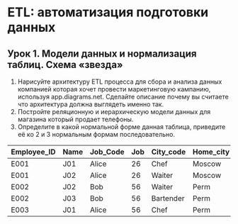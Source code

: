 # ETL: автоматизация подготовки данных 

## Урок 1. Модели данных и нормализация таблиц. Схема «звезда»

1. Нарисуйте архитектуру ETL процесса для сбора и анализа данных компанией которая хочет провести маркетинговую кампанию, используя app.diagrams.net. Сделайте описание почему вы считаете что архитектура должна выглядеть именно так.
2. Постройте реляционную и иерархическую модели данных для магазина который продает телефоны.
3. Определите в какой нормальной форме данная таблица, приведите её ко 2 и 3 нормальным формам последовательно.

| Employee_ID| Name| Job_Code| Job| City_code| Home_city|
|------------|-----|---------|----|----------|----------|
| E001| J01|Alice| 26|       Chef| Moscow|
| E001| J02|Alice| 26|     Waiter| Moscow|
| E002| J02|  Bob| 56|     Waiter| Perm|
| E002| J03|  Bob| 56|  Bartender| Perm|
| E003| J01|Alice| 56|       Chef| Perm|

